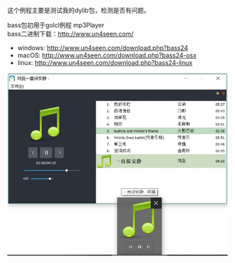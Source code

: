 这个例程主要是测试我的dylib包，检测是否有问题。

bass包初用于golcl例程 mp3Player  
bass二进制下载：http://www.un4seen.com/  
* windows: http://www.un4seen.com/download.php?bass24  
* macOS: http://www.un4seen.com/download.php?bass24-osx  
* linux: http://www.un4seen.com/download.php?bass24-linux  



![s1.jpg](s1.jpg)  